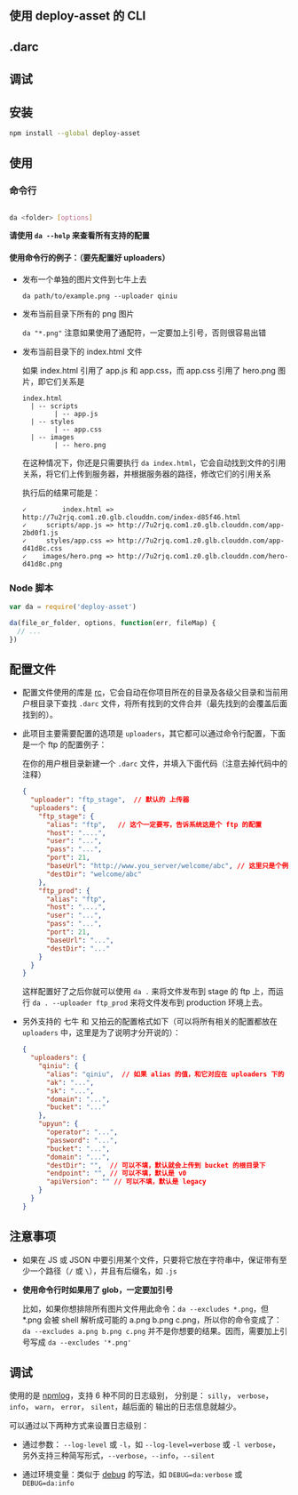 ## 使用 deploy-asset 的 CLI

## .darc

## 调试


## 安装

```bash
npm install --global deploy-asset
```

## 使用

### 命令行

```bash

da <folder> [options]

```  

**请使用 `da --help` 来查看所有支持的配置**


#### 使用命令行的例子：（要先配置好 uploaders）

* 发布一个单独的图片文件到七牛上去

  `da path/to/example.png --uploader qiniu`

* 发布当前目录下所有的 png 图片

  `da "*.png"`  注意如果使用了通配符，一定要加上引号，否则很容易出错

* 发布当前目录下的 index.html 文件

  如果 index.html 引用了 app.js 和 app.css，而 app.css 引用了 hero.png 图片，即它们关系是
    ```
    index.html
      | -- scripts
            | -- app.js
      | -- styles
            | -- app.css
      | -- images
            | -- hero.png
    ```

  在这种情况下，你还是只需要执行 `da index.html`，它会自动找到文件的引用关系，将它们上传到服务器，并根据服务器的路径，修改它们的引用关系    

  执行后的结果可能是：
    ```
    ✓         index.html => http://7u2rjq.com1.z0.glb.clouddn.com/index-d85f46.html
    ✓     scripts/app.js => http://7u2rjq.com1.z0.glb.clouddn.com/app-2bd0f1.js
    ✓     styles/app.css => http://7u2rjq.com1.z0.glb.clouddn.com/app-d41d8c.css
    ✓    images/hero.png => http://7u2rjq.com1.z0.glb.clouddn.com/hero-d41d8c.png
    ```


### Node 脚本

```javascript
var da = require('deploy-asset')

da(file_or_folder, options, function(err, fileMap) {
  // ...
})
```

<!-- 

// 查看配置参数 [https://qiu8310.github.io/deploy-asset/global.html#da](https://qiu8310.github.io/deploy-asset/global.html#da)


### Grunt

[grunt-deploy-asset](https://github.com/qiu8310/grunt-deploy-asset)



## Options

[Click Here To See All Options](https://qiu8310.github.io/deploy-asset/global.html#da)
 
-->

## 配置文件

* 配置文件使用的库是 [rc](https://github.com/dominictarr/rc)，它会自动在你项目所在的目录及各级父目录和当前用户根目录下查找 `.darc` 文件，将所有找到的文件合并（最先找到的会覆盖后面找到的）。

* 此项目主要需要配置的选项是 `uploaders`，其它都可以通过命令行配置，下面是一个 ftp 的配置例子：

  在你的用户根目录新建一个 `.darc` 文件，并填入下面代码（注意去掉代码中的注释）
  ```json
  {
    "uploader": "ftp_stage",  // 默认的 上传器
    "uploaders": {
      "ftp_stage": {
        "alias": "ftp",   // 这个一定要写，告诉系统这是个 ftp 的配置
        "host": "....",
        "user": "...",
        "pass": "...",
        "port": 21,
        "baseUrl": "http://www.you_server/welcome/abc", // 这里只是个例子，根据你的实际情况修改
        "destDir": "welcome/abc"
      },
      "ftp_prod": {
        "alias": "ftp", 
        "host": "....",
        "user": "...",
        "pass": "...",
        "port": 21,
        "baseUrl": "...",
        "destDir": "..."
      }
    }
  }
  ```
  这样配置好了之后你就可以使用 `da .` 来将文件发布到 stage 的 ftp 上，而运行 `da . --uploader ftp_prod` 来将文件发布到 production 环境上去。


* 另外支持的 七牛 和 又拍云的配置格式如下（可以将所有相关的配置都放在 `uploaders` 中，这里是为了说明才分开说的）：

  ```json
  {
    "uploaders": {
      "qiniu": {
        "alias": "qiniu",  // 如果 alias 的值，和它对应在 uploaders 下的 key 的值一样（此处都是 qiniu），则可忽略 alias
        "ak": "...",
        "sk": "...",
        "domain": "...",
        "bucket": "..."
      },
      "upyun": {
        "operator": "...",
        "password": "...",
        "bucket": "...",
        "domain": "...",
        "destDir": "",  // 可以不填，默认就会上传到 bucket 的根目录下
        "endpoint": "", // 可以不填，默认是 v0
        "apiVersion": "" // 可以不填，默认是 legacy
      }
    }
  }
  ```



## 注意事项

* 如果在 JS 或 JSON 中要引用某个文件，只要将它放在字符串中，保证带有至少一个路径（`/` 或 `\`），并且有后缀名，如 `.js`

* __使用命令行时如果用了 glob，一定要加引号__ 

  比如，如果你想排除所有图片文件用此命令：`da --excludes *.png`，但 *.png 会被 shell 解析成可能的 a.png b.png c.png，所以你的命令变成了：
  `da --excludes a.png b.png c.png` 并不是你想要的结果。因而，需要加上引号写成 `da --excludes '*.png'`


## 调试

使用的是 [npmlog](https://github.com/isaacs/npmlog)，支持 6 种不同的日志级别，
分别是： `silly`， `verbose`， `info`， `warn`， `error`， `silent`，越后面的
输出的日志信息就越少。

可以通过以下两种方式来设置日志级别：

* 通过参数： `--log-level` 或 `-l`，如 `--log-level=verbose` 或 `-l verbose`，
  另外支持三种简写形式，`--verbose`，`--info`，`--silent`

* 通过环境变量：类似于 [debug](https://github.com/visionmedia/debug) 的写法，如
  `DEBUG=da:verbose` 或 `DEBUG=da:info`

